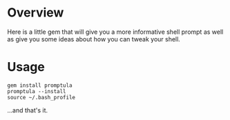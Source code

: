 # Overview
Here is a little gem that will give you a more informative shell prompt
as well as give you some ideas about how you can tweak your shell.

# Usage
~~~
gem install promptula
promptula --install
source ~/.bash_profile
~~~

...and that's it.
